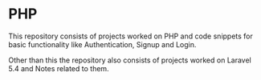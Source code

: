 # PHP
This repository consists of projects worked on PHP and code snippets for basic functionality like Authentication, Signup and Login. 

Other than this the repository also consists of projects worked on Laravel 5.4 and Notes related to them.
